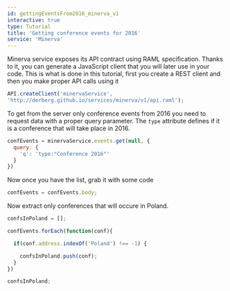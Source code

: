 ```yaml
---
id: gettingEventsFrom2016_minerva_v1
interactive: true
type: Tutorial
title: 'Getting conference events for 2016'
service: 'Minerva'
---
```



Minerva service exposes its API contract using RAML specification. Thanks to it, you can generate a JavaScript client that you will later use in your code.
This is what is done in this tutorial, first you create a REST client and then you make proper API calls using it

```javascript
API.createClient('minervaService',
'http://derberg.github.io/services/minerva/v1/api.raml');
```

To get from the server only conference events from 2016 you need to request data with a proper query parameter.
The `type` attribute defines if it is a conference that will take place in 2016.

```javascript
confEvents = minervaService.events.get(null, {
  query: {
    'q': 'type:"Conference 2016"'
  }
})
```

Now once you have the list, grab it with some code

```javascript
confEvents = confEvents.body;
```


Now extract only conferences that will occure in Poland.

```javascript
confsInPoland = [];

confEvents.forEach(function(conf){

  if(conf.address.indexOf('Poland') !== -1) {

    confsInPoland.push(conf);
  }
})

confsInPoland;
```